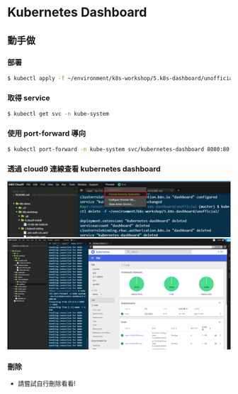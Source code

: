 # Kubernetes Dashboard

## 動手做

### 部署

```bash
$ kubectl apply -f ~/environment/k8s-workshop/5.k8s-dashboard/unofficial/
```

### 取得 service

```bash
$ kubectl get svc -n kube-system
```

### 使用 port-forward 導向
```bash
$ kubectl port-forward -n kube-system svc/kubernetes-dashboard 8080:80
```

### 透過 cloud9 連線查看 kubernetes dashboard

![](cloud9-preview-app.png)
![](k8s-dashboard-unofficial.png)


### 刪除

-  請嘗試自行刪除看看!